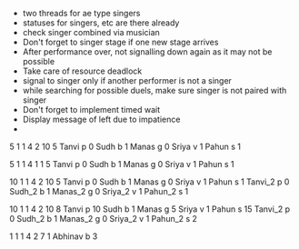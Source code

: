 * two threads for ae type singers
* statuses for singers, etc are there already
* check singer combined via musician
* Don't forget to singer stage if one new stage arrives
* After performance over, not signalling down again as it may not be possible
* Take care of resource deadlock
* signal to singer only if another performer is not a singer
* while searching for possible duels, make sure singer is not paired with singer
* Don't forget to implement timed wait
* Display message of left due to impatience
*
5 1 1 4 2 10 5
Tanvi p 0
Sudh b 1
Manas g 0
Sriya v 1
Pahun s 1

5 1 1 4 1 1 5
Tanvi p 0
Sudh b 1
Manas g 0
Sriya v 1
Pahun s 1


10 1 1 4 2 10 5
Tanvi p 0
Sudh b 1
Manas g 0
Sriya v 1
Pahun s 1
Tanvi_2 p 0
Sudh_2 b 1
Manas_2 g 0
Sriya_2 v 1
Pahun_2 s 1

10 1 1 4 2 10 8
Tanvi p 10
Sudh b 1
Manas g 5
Sriya v 1
Pahun s 15
Tanvi_2 p 0
Sudh_2 b 1
Manas_2 g 0
Sriya_2 v 1
Pahun_2 s 2




1 1 1 4 2 7 1 
Abhinav b 3